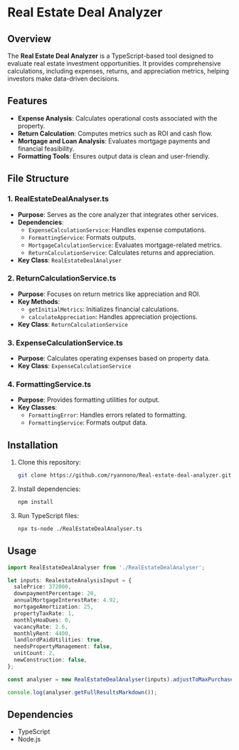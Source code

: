 # Real Estate Deal Analyzer

## Overview
The **Real Estate Deal Analyzer** is a TypeScript-based tool designed to evaluate real estate investment opportunities. It provides comprehensive calculations, including expenses, returns, and appreciation metrics, helping investors make data-driven decisions.

## Features
- **Expense Analysis**: Calculates operational costs associated with the property.
- **Return Calculation**: Computes metrics such as ROI and cash flow.
- **Mortgage and Loan Analysis**: Evaluates mortgage payments and financial feasibility.
- **Formatting Tools**: Ensures output data is clean and user-friendly.

## File Structure

### 1. RealEstateDealAnalyser.ts
- **Purpose**: Serves as the core analyzer that integrates other services.
- **Dependencies**:
  - `ExpenseCalculationService`: Handles expense computations.
  - `FormattingService`: Formats outputs.
  - `MortgageCalculationService`: Evaluates mortgage-related metrics.
  - `ReturnCalculationService`: Calculates returns and appreciation.
- **Key Class**: `RealEstateDealAnalyser`

### 2. ReturnCalculationService.ts
- **Purpose**: Focuses on return metrics like appreciation and ROI.
- **Key Methods**:
  - `getInitialMetrics`: Initializes financial calculations.
  - `calculateAppreciation`: Handles appreciation projections.
- **Key Class**: `ReturnCalculationService`

### 3. ExpenseCalculationService.ts
- **Purpose**: Calculates operating expenses based on property data.
- **Key Class**: `ExpenseCalculationService`

### 4. FormattingService.ts
- **Purpose**: Provides formatting utilities for output.
- **Key Classes**:
  - `FormattingError`: Handles errors related to formatting.
  - `FormattingService`: Formats output data.

## Installation
1. Clone this repository:
   ```bash
   git clone https://github.com/ryannono/Real-estate-deal-analyzer.git
   ```
2. Install dependencies:
   ```bash
   npm install
   ```
3. Run TypeScript files:
   ```bash
   npx ts-node ./RealEstateDealAnalyser.ts
   ```

## Usage
```typescript
import RealEstateDealAnalyser from './RealEstateDealAnalyser';

let inputs: RealestateAnalysisInput = {
  salePrice: 372000,
  downpaymentPercentage: 20,
  annualMortgageInterestRate: 4.92,
  mortgageAmortization: 25,
  propertyTaxRate: 1,
  monthlyHoaDues: 0,
  vacancyRate: 2.6,
  monthlyRent: 4400,
  landlordPaidUtilities: true,
  needsPropertyManagement: false,
  unitCount: 2,
  newConstruction: false,
};

const analyser = new RealEstateDealAnalyser(inputs).adjustToMaxPurchasePrice();

console.log(analyser.getFullResultsMarkdown());
```

## Dependencies
- TypeScript
- Node.js
